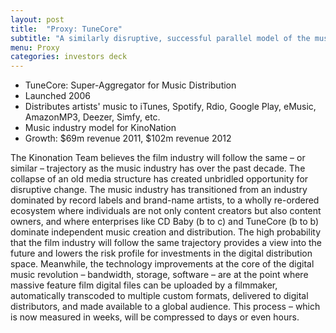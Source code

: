 ```yaml
---
layout: post
title:  "Proxy: TuneCore"
subtitle: "A similarly disruptive, successful parallel model of the music industry"
menu: Proxy
categories: investors deck
---
```

* TuneCore: Super-Aggregator for Music Distribution
* Launched 2006
* Distributes artists' music to iTunes, Spotify, Rdio, Google Play, eMusic, AmazonMP3, Deezer, Simfy, etc.
* Music industry model for KinoNation
* Growth: $69m revenue 2011, $102m revenue 2012

<!--more-->

The Kinonation Team believes the film industry will follow the same – or similar – trajectory as the music industry has over the past decade. The collapse of an old media structure has created unbridled opportunity for disruptive change.
The music industry has transitioned from an industry dominated by record labels and brand-name artists, to a wholly re-ordered ecosystem where individuals are not only content creators but also content owners, and where enterprises like CD Baby (b to c) and TuneCore (b to b) dominate independent music creation and distribution.  The high probability that the film industry will follow the same trajectory provides a view into the future and lowers the risk profile for investments in the digital distribution space. Meanwhile, the technology improvements at the core of the digital music revolution – bandwidth, storage, software – are at the point where massive feature film digital files can be uploaded by a filmmaker, automatically transcoded to multiple custom formats, delivered to digital distributors, and made available to a global audience.  This process – which is now measured in weeks, will be compressed to days or even hours.

